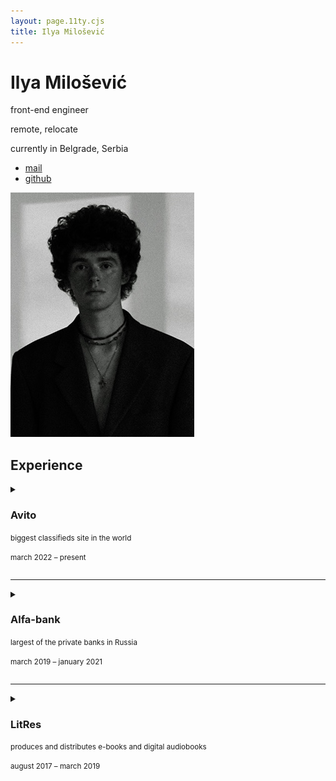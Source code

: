 ```yaml
---
layout: page.11ty.cjs
title: Ilya Milošević
---
```


<div class="flow_major">
        <heading>
          <div class="flow">
            <h1>Ilya Milošević</h1>
            <div>
              <p>front-end engineer</p>
              <p>remote, relocate</p>
              <p>currently in Belgrade, Serbia</p>
            </div>
            <ul>
              <li><a href="mailto:ilyamilosevic@gmail.com">mail</a></li>
              <li><a href="//github.com/ilyamilosevic">github</a></li>
            </ul>
          </div>
          <img src="img/im.jpg">
        </heading>
        <main class="flow">
          <h2>Experience</h2>
          <details class="flow_moderate">
            <summary>
              <hgroup class="flow_minor">
                <h3>Avito</h3>
                <p><small>biggest classifieds site in the world</small></p>
              </hgroup>
              <p><small>march 2022 – present</small></p>
            </summary>
            <dl class="flow_moderate">
              <div class="flow_minor">
                <dt>Senior front-end engineer</dt>
                <dd>cart team</dd>
              </div>
            </dl>
            <ul class="flow_moderate">
              <li>
                developed a&nbsp;shopping cart checkout page for two platforms
                (desktop and mobile) using React, Redux and&nbsp;CSS modules,
                which enabled the launch of&nbsp;the&nbsp;world&rsquo;s first
                classifieds with a&nbsp;shopping cart
              </li>
              <li>
                developed a&nbsp;user&rsquo;s stock page with an&nbsp;infinite
                list of&nbsp;products
              </li>
            </ul>
          </details>
          <hr>
          <details class="flow_moderate">
            <summary>
              <hgroup class="flow_minor">
                <h3>Alfa-bank</h3>
                <p><small>largest of the private banks in Russia</small></p>
              </hgroup>
              <p><small>march 2019 – january 2021</small></p>
            </summary>
            <dl class="flow_moderate">
              <div class="flow_minor">
                <dt>Senior front-end engineer</dt>
                <dd>SME team</dd>
              </div>
            </dl>
            <ul class="flow_moderate">
              <li>
                was the technical lead in&nbsp;the&nbsp;team
                of&nbsp;2&nbsp;front-end developers, directed the formation and
                prioritization of&nbsp;a&nbsp;backlog of&nbsp;20+&nbsp;tasks
                using Agile methodology, made architectural decisions, and
                monitored the team&rsquo;s performance, resulting
                in&nbsp;successful delivery of&nbsp;2&nbsp;main projects
              </li>
              <li>
                built a&nbsp;tariff picker using React and CSS animations,
                streamlining the process of&nbsp;selecting tariffs and resulting
                in&nbsp;a&nbsp;90% reduction in&nbsp;selection time
              </li>
              <li>
                managed the development of&nbsp;the form builder. Wrote&nbsp;70%
                of&nbsp;the code, reviewed the remaining 30%. Reduced the amount
                of&nbsp;code by&nbsp;2&nbsp;times compared to&nbsp;the old
                version and reduced the release cycle from a&nbsp;week
                to&nbsp;several hours, transferring layout and&nbsp;form content
                control to&nbsp;content management team
              </li>
              <li>
                built dozens of&nbsp;highly interactive pages, adding new
                components to&nbsp;the design system using advanced approaches
                such as&nbsp;compound components, React Context, portals
                and&nbsp;centralized management of&nbsp;z-index
              </li>
            </ul>
          </details>
          <hr>
          <details class="flow_moderate">
            <summary>
              <hgroup class="flow_minor">
                <h3>LitRes</h3>
                <p><small>produces and distributes e-books and digital audiobooks</small></p>
              </hgroup>
              <p><small>august 2017 – march 2019</small></p>
            </summary>
            <dl class="flow_moderate">
              <div class="flow_minor">
                <dt>Front-end engineer</dt>
                <dd>front-end team</dd>
              </div>
            </dl>
            <ul class="flow_moderate">
              <li>
                built an&nbsp;entire front-end of&nbsp;the map widget for book
                libraries, which is&nbsp;embedded in&nbsp;dozens of&nbsp;pages
                of&nbsp;LitRes internal and external projects. Provided
                30&nbsp;&mdash; 40% lightness of&nbsp;the widget compared
                to&nbsp;similar solutions
              </li>
              <li>
                implemented a&nbsp;modern design system
                on&nbsp;a&nbsp;React-based stack, showcased its value
                to&nbsp;senior management, and persuaded them to&nbsp;transition
                all main projects, centralizing development and deduplicating
                code by&nbsp;2&nbsp;times
              </li>
              <li>
                was the main contributor to&nbsp;the web version of&nbsp;the
                book reading application: migrated the application
                to&nbsp;a&nbsp;new API version for saving quotes and supported
                the new FB3 format
              </li>
              <li>
                developed complex pages and widgets such as&nbsp;a&nbsp;page for
                viewing all books with multiple filters and a&nbsp;widget for
                ratings and comments
              </li>
            </ul>
          </details>
        </main>
      </div>
